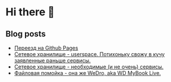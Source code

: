 # Hi there 👋

<!--
**DmitriySafronov/DmitriySafronov** is a ✨ _special_ ✨ repository because its `README.md` (this file) appears on your GitHub profile.

Here are some ideas to get you started:

- 🔭 I’m currently working on ...
- 🌱 I’m currently learning ...
- 👯 I’m looking to collaborate on ...
- 🤔 I’m looking for help with ...
- 💬 Ask me about ...
- 📫 How to reach me: ...
- 😄 Pronouns: ...
- ⚡ Fun fact: ...
-->

## Blog posts
<!-- BLOG-POST-LIST:START -->
- [Переезд на Github Pages](https://cyberbrain.pw/2023/12/09/%D0%BF%D0%B5%D1%80%D0%B5%D0%B5%D0%B7%D0%B4-%D0%BD%D0%B0-github-pages.html)
- [Сетевое хранилище - userspace. Потихоньку свожу в кучу заявленные раньше сервисы.](https://cyberbrain.pw/2013/05/23/setevoe-hranilische-userspace-potihonku-svozhu-v-kuchu-zayavlennye-ranshe-servisy.html)
- [Сетевое хранилище - необходимые &lpar;и не очень&rpar; сервисы.](https://cyberbrain.pw/2013/05/22/setevoe-hranilishhe-neobhodimye-i-ne-ochen-servisy.html)
- [Файловая помойка - она же WeDro, aka WD MyBook Live.](https://cyberbrain.pw/2013/05/21/fajlovaya-pomojka-ona-zhe-wedro-aka-wd-mybook-live.html)
<!-- BLOG-POST-LIST:END -->

